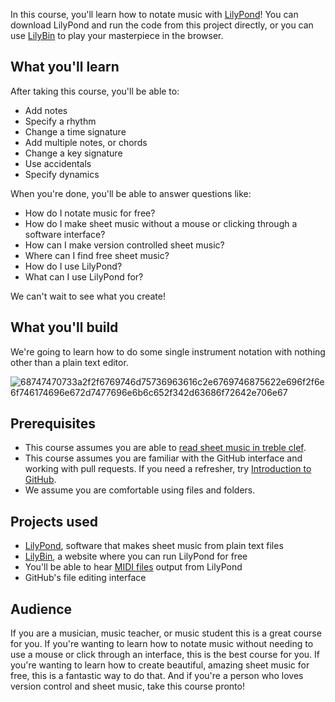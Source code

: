 In this course, you'll learn how to notate music with [LilyPond](http://lilypond.org)! You can download LilyPond and run the code from this project directly, or you can use [LilyBin](http://lilybin.com) to play your masterpiece in the browser.

## What you'll learn

After taking this course, you'll be able to:

- Add notes
- Specify a rhythm
- Change a time signature
- Add multiple notes, or chords
- Change a key signature
- Use accidentals
- Specify dynamics

When you're done, you'll be able to answer questions like:

- How do I notate music for free?
- How do I make sheet music without a mouse or clicking through a software interface?
- How can I make version controlled sheet music?
- Where can I find free sheet music?
- How do I use LilyPond?
- What can I use LilyPond for?

We can't wait to see what you create!

## What you'll build

We're going to learn how to do some single instrument notation with nothing other than a plain text editor.

![68747470733a2f2f6769746d75736963616c2e6769746875622e696f2f6e6f746174696e672d7477696e6b6c652f342d63686f72642e706e67](https://user-images.githubusercontent.com/1221423/75366288-5fcd6100-5873-11ea-9d15-fc6279ea9f58.png)

## Prerequisites

- This course assumes you are able to [read sheet music in treble clef](https://en.wikibooks.org/wiki/Music_Theory).
- This course assumes you are familiar with the GitHub interface and working with pull requests. If you need a refresher, try [Introduction to GitHub](https://lab.github.com/githubtraining/introduction-to-github).
- We assume you are comfortable using files and folders.

## Projects used

- [LilyPond](http://lilypond.org/), software that makes sheet music from plain text files
- [LilyBin](http://lilybin.com), a website where you can run LilyPond for free
- You'll be able to hear [MIDI files](https://en.wikipedia.org/wiki/MIDI) output from LilyPond
- GitHub's file editing interface

## Audience

If you are a musician, music teacher, or music student this is a great course for you. If you're wanting to learn how to notate music without needing to use a mouse or click through an interface, this is the best course for you. If you're wanting to learn how to create beautiful, amazing sheet music for free, this is a fantastic way to do that. And if you're a person who loves version control and sheet music, take this course pronto!
